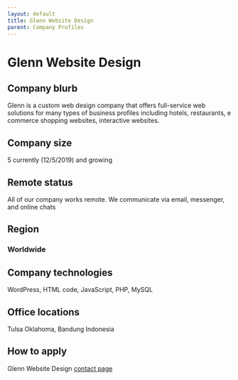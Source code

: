 ```yaml
---
layout: default
title: Glenn Website Design
parent: Company Profiles
---
```


# Glenn Website Design

## Company blurb

Glenn is a custom web design company that offers full-service web solutions for many types of business profiles including hotels, restaurants, e commerce shopping websites, interactive websites.

## Company size
5 currently (12/5/2019) and growing

## Remote status
All of our company works remote. We communicate via email, messenger, and online chats

## Region

### Worldwide

## Company technologies

WordPress, HTML code, JavaScript, PHP, MySQL

## Office locations
Tulsa Oklahoma, Bandung Indonesia

## How to apply
Glenn Website Design [contact page](https://glennwebsitedesign.com/contact/)
